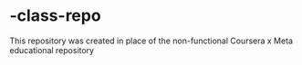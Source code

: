 # -class-repo
This repository was created in place of the non-functional Coursera x Meta educational repository
